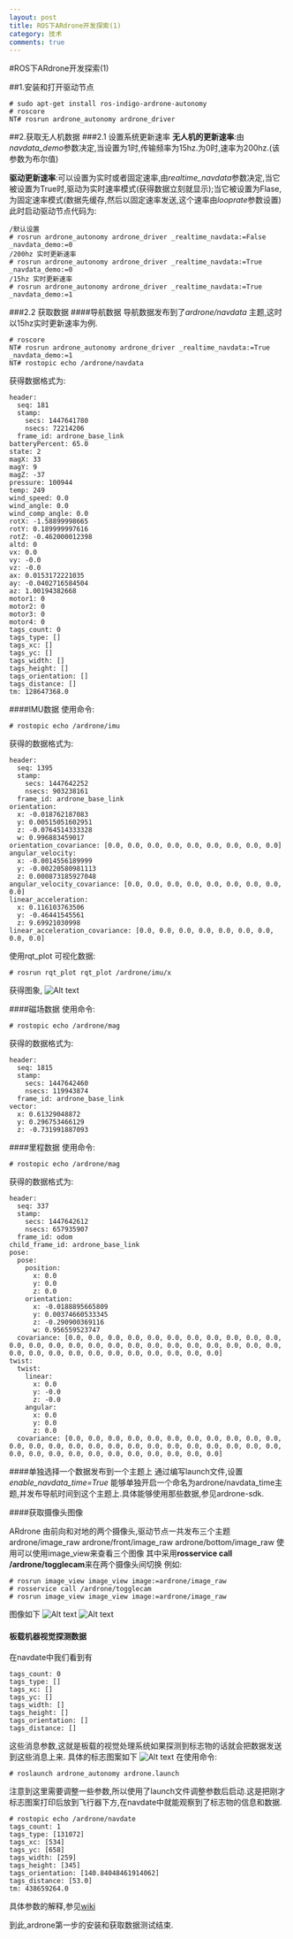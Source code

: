 ```yaml
---
layout: post
title: ROS下ARdrone开发探索(1)
category: 技术
comments: true
---
```


#ROS下ARdrone开发探索(1)

##1.安装和打开驱动节点
```
# sudo apt-get install ros-indigo-ardrone-autonomy
# roscore
NT# rosrun ardrone_autonomy ardrone_driver
```

##2.获取无人机数据
###2.1 设置系统更新速率
**无人机的更新速率**:由*navdata_demo*参数决定,当设置为1时,传输频率为15hz.为0时,速率为200hz.(该参数为布尔值)

**驱动更新速率**:可以设置为实时或者固定速率,由*realtime_navdata*参数决定,当它被设置为True时,驱动为实时速率模式(获得数据立刻就显示);当它被设置为Flase,为固定速率模式(数据先缓存,然后以固定速率发送,这个速率由*looprate*参数设置)
此时启动驱动节点代码为:

```
/默认设置
# rosrun ardrone_autonomy ardrone_driver _realtime_navdata:=False _navdata_demo:=0
/200hz 实时更新速率
# rosrun ardrone_autonomy ardrone_driver _realtime_navdata:=True _navdata_demo:=0
/15hz 实时更新速率
# rosrun ardrone_autonomy ardrone_driver _realtime_navdata:=True _navdata_demo:=1
```
###2.2 获取数据
####导航数据
导航数据发布到了*ardrone/navdata* 主题,这时以15hz实时更新速率为例.

```
# roscore
NT# rosrun ardrone_autonomy ardrone_driver _realtime_navdata:=True _navdata_demo:=1
NT# rostopic echo /ardrone/navdata 
```

获得数据格式为:

```
header: 
  seq: 181
  stamp: 
    secs: 1447641780
    nsecs: 72214206
  frame_id: ardrone_base_link
batteryPercent: 65.0
state: 2
magX: 33
magY: 9
magZ: -37
pressure: 100944
temp: 249
wind_speed: 0.0
wind_angle: 0.0
wind_comp_angle: 0.0
rotX: -1.58899998665
rotY: 0.189999997616
rotZ: -0.462000012398
altd: 0
vx: 0.0
vy: -0.0
vz: -0.0
ax: 0.0153172221035
ay: -0.0402716584504
az: 1.00194382668
motor1: 0
motor2: 0
motor3: 0
motor4: 0
tags_count: 0
tags_type: []
tags_xc: []
tags_yc: []
tags_width: []
tags_height: []
tags_orientation: []
tags_distance: []
tm: 128647368.0

```

####IMU数据
使用命令:

```
# rostopic echo /ardrone/imu
```

获得的数据格式为:

```
header: 
  seq: 1395
  stamp: 
    secs: 1447642252
    nsecs: 903238161
  frame_id: ardrone_base_link
orientation: 
  x: -0.018762187083
  y: 0.00515051602951
  z: -0.0764514333328
  w: 0.996883459017
orientation_covariance: [0.0, 0.0, 0.0, 0.0, 0.0, 0.0, 0.0, 0.0, 0.0]
angular_velocity: 
  x: -0.0014556189999
  y: -0.00220580981113
  z: 0.000873185927048
angular_velocity_covariance: [0.0, 0.0, 0.0, 0.0, 0.0, 0.0, 0.0, 0.0, 0.0]
linear_acceleration: 
  x: 0.116103763506
  y: -0.46441545561
  z: 9.69921030998
linear_acceleration_covariance: [0.0, 0.0, 0.0, 0.0, 0.0, 0.0, 0.0, 0.0, 0.0]
```
使用rqt_plot 可视化数据:

```
# rosrun rqt_plot rqt_plot /ardrone/imu/x
```
获得图象,
![Alt text](./IMU_plot.png)

####磁场数据
使用命令:

```
# rostopic echo /ardrone/mag
```
获得的数据格式为:
```
header: 
  seq: 1815
  stamp: 
    secs: 1447642460
    nsecs: 119943874
  frame_id: ardrone_base_link
vector: 
  x: 0.61329048872
  y: 0.296753466129
  z: -0.731991887093
```

####里程数据
使用命令:

```
# rostopic echo /ardrone/mag
```
获得的数据格式为:

```
header: 
  seq: 337
  stamp: 
    secs: 1447642612
    nsecs: 657935907
  frame_id: odom
child_frame_id: ardrone_base_link
pose: 
  pose: 
    position: 
      x: 0.0
      y: 0.0
      z: 0.0
    orientation: 
      x: -0.0188895665809
      y: 0.00374660533345
      z: -0.290900369116
      w: 0.956559523747
  covariance: [0.0, 0.0, 0.0, 0.0, 0.0, 0.0, 0.0, 0.0, 0.0, 0.0, 0.0, 0.0, 0.0, 0.0, 0.0, 0.0, 0.0, 0.0, 0.0, 0.0, 0.0, 0.0, 0.0, 0.0, 0.0, 0.0, 0.0, 0.0, 0.0, 0.0, 0.0, 0.0, 0.0, 0.0, 0.0, 0.0]
twist: 
  twist: 
    linear: 
      x: 0.0
      y: -0.0
      z: -0.0
    angular: 
      x: 0.0
      y: 0.0
      z: 0.0
  covariance: [0.0, 0.0, 0.0, 0.0, 0.0, 0.0, 0.0, 0.0, 0.0, 0.0, 0.0, 0.0, 0.0, 0.0, 0.0, 0.0, 0.0, 0.0, 0.0, 0.0, 0.0, 0.0, 0.0, 0.0, 0.0, 0.0, 0.0, 0.0, 0.0, 0.0, 0.0, 0.0, 0.0, 0.0, 0.0, 0.0]
```

####单独选择一个数据发布到一个主题上
通过编写launch文件,设置*enable_navdata_time=True* 能够单独开启一个命名为ardrone/navdata_time主题,并发布导航时间到这个主题上.具体能够使用那些数据,参见ardrone-sdk.

####获取摄像头图像

ARdrone 由前向和对地的两个摄像头,驱动节点一共发布三个主题
ardrone/image_raw
ardrone/front/image_raw
ardrone/bottom/image_raw
使用可以使用image_view来查看三个图像
其中采用**rosservice call /ardrone/togglecam**来在两个摄像头间切换
例如:

```
# rosrun image_view image_view image:=ardrone/image_raw
# rosservice call /ardrone/togglecam
# rosrun image_view image_view image:=ardrone/image_raw
```
图像如下
![Alt text](./front_camera.png) ![Alt text](./bottom_camera.png)


#### 板载机器视觉探测数据
在navdate中我们看到有
```
tags_count: 0
tags_type: []
tags_xc: []
tags_yc: []
tags_width: []
tags_height: []
tags_orientation: []
tags_distance: []
```
这些消息参数,这就是板载的视觉处理系统如果探测到标志物的话就会把数据发送到这些消息上来.
具体的标志图案如下
![Alt text](./special_tag.png)
在使用命令:

```
# roslaunch ardrone_autonomy ardrone.launch 
```

注意到这里需要调整一些参数,所以使用了launch文件调整参数后启动.这是把刚才标志图案打印后放到飞行器下方,在navdate中就能观察到了标志物的信息和数据.

```
# rostopic echo /ardrone/navdate
tags_count: 1
tags_type: [131072]
tags_xc: [534]
tags_yc: [658]
tags_width: [259]
tags_height: [345]
tags_orientation: [140.84048461914062]
tags_distance: [53.0]
tm: 438659264.0
```

具体参数的解释,参见[wiki](https://github.com/AutonomyLab/ardrone_autonomy/wiki/AR-Drone-Parameters)

到此,ardrone第一步的安装和获取数据测试结束.
